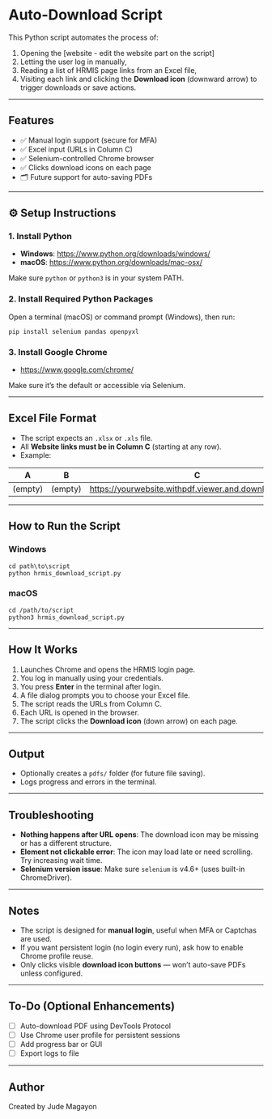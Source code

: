 # Auto-Download Script

This Python script automates the process of:
1. Opening the [website - edit the website part on the script]
2. Letting the user log in manually,
3. Reading a list of HRMIS page links from an Excel file,
4. Visiting each link and clicking the **Download icon** (downward arrow) to trigger downloads or save actions.

---

## Features

- ✅ Manual login support (secure for MFA)
- ✅ Excel input (URLs in Column C)
- ✅ Selenium-controlled Chrome browser
- ✅ Clicks download icons on each page
- 🗂️ Future support for auto-saving PDFs

---

## ⚙️ Setup Instructions

### 1. Install Python

- **Windows**: https://www.python.org/downloads/windows/
- **macOS**: https://www.python.org/downloads/mac-osx/

Make sure `python` or `python3` is in your system PATH.

### 2. Install Required Python Packages

Open a terminal (macOS) or command prompt (Windows), then run:

```
pip install selenium pandas openpyxl
```

### 3. Install Google Chrome

- https://www.google.com/chrome/

Make sure it’s the default or accessible via Selenium.

---

## Excel File Format

- The script expects an `.xlsx` or `.xls` file.
- All **Website links must be in Column C** (starting at any row).
- Example:

| A        | B       | C                                                  |
|----------|---------|----------------------------------------------------|
| (empty)  | (empty) | https://yourwebsite.withpdf.viewer.and.download.option |


---

## How to Run the Script

### Windows

```
cd path\to\script
python hrmis_download_script.py
```

### macOS

```
cd /path/to/script
python3 hrmis_download_script.py
```

---

## How It Works

1. Launches Chrome and opens the HRMIS login page.
2. You log in manually using your credentials.
3. You press **Enter** in the terminal after login.
4. A file dialog prompts you to choose your Excel file.
5. The script reads the URLs from Column C.
6. Each URL is opened in the browser.
7. The script clicks the **Download icon** (down arrow) on each page.

---

## Output

- Optionally creates a `pdfs/` folder (for future file saving).
- Logs progress and errors in the terminal.

---

## Troubleshooting

- **Nothing happens after URL opens**: The download icon may be missing or has a different structure.
- **Element not clickable error**: The icon may load late or need scrolling. Try increasing wait time.
- **Selenium version issue**: Make sure `selenium` is v4.6+ (uses built-in ChromeDriver).

---

## Notes

- The script is designed for **manual login**, useful when MFA or Captchas are used.
- If you want persistent login (no login every run), ask how to enable Chrome profile reuse.
- Only clicks visible **download icon buttons** — won’t auto-save PDFs unless configured.

---

##  To-Do (Optional Enhancements)

- [ ] Auto-download PDF using DevTools Protocol
- [ ] Use Chrome user profile for persistent sessions
- [ ] Add progress bar or GUI
- [ ] Export logs to file

---

## Author

Created by Jude Magayon

